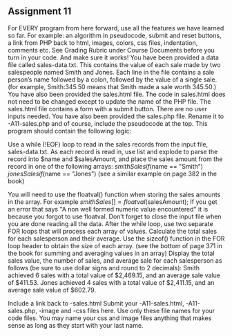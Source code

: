 ## Assignment 11

For EVERY program from here forward, use all the features we have learned so far. For example: an algorithm in pseudocode, submit and reset buttons, a link from PHP back to html, images, colors, css files, indentation, comments etc.  See Grading Rubric under Course Documents before you turn in your code. And make sure it works!
You have been provided a data file called sales-data.txt. This contains the value of each sale made by two salespeople named Smith and Jones. Each line in the file contains a sale person’s name followed by a colon, followed by the value of a single sale. (for example, Smith:345.50 means that Smith made a sale worth 345.50.)
You have also been provided the sales.html file. The code in sales.html does not need to be changed except to update the name of the PHP file. The sales.html file contains a form with a submit button. There are no user inputs needed. 
 You have also been provided the sales.php file. Rename it to <lastname>-A11-sales.php and of course, include the pseudocode at the top. This program should contain the following logic:

 Use a while (!EOF) loop to read in the sales records from the input file, sales-data.txt. As each record is read in, use list and explode to parse the record into $name and $salesAmount, and place the sales amount from the record in one of the following arrays:
$smithSales    if ($name == "Smith")
$jonesSales    if ($name == "Jones")
  (see a similar example on page 382 in the book)

 You will need to use the floatval() function when storing the sales amounts in the array. For example
$smithSales[] = floatval($salesAmount);
If you get an error that says "A non well formed numeric value encountered" it is because you forgot to use floatval.
Don’t forget to close the input file when you are done reading all the data.
After the while loop, use two separate FOR loops that will process each array of values. Calculate the total sales for each salesperson and their average. Use the sizeof() function in the FOR loop header to obtain the size of each array. (see the bottom of page 371 in the book for summing and averaging values in an array)
Display the total sales value, the number of sales, and average sale for each salesperson as follows (be sure to use dollar signs and round to 2 decimals):
Smith achieved 6 sales with a total value of $2,469.15, and an average sale value of $411.53.
Jones achieved 4 sales with a total value of $2,411.15, and an average sale value of $602.79.

 Include a link back to <lastname>-sales.html
 Submit your <lastname>-A11-sales.html, <lastname>-A11-sales.php, <lastname>-image and <lastname>-css files here. Use only these file names for your code files. You may name your css and image files anything that makes sense as long as they start with your last name. 